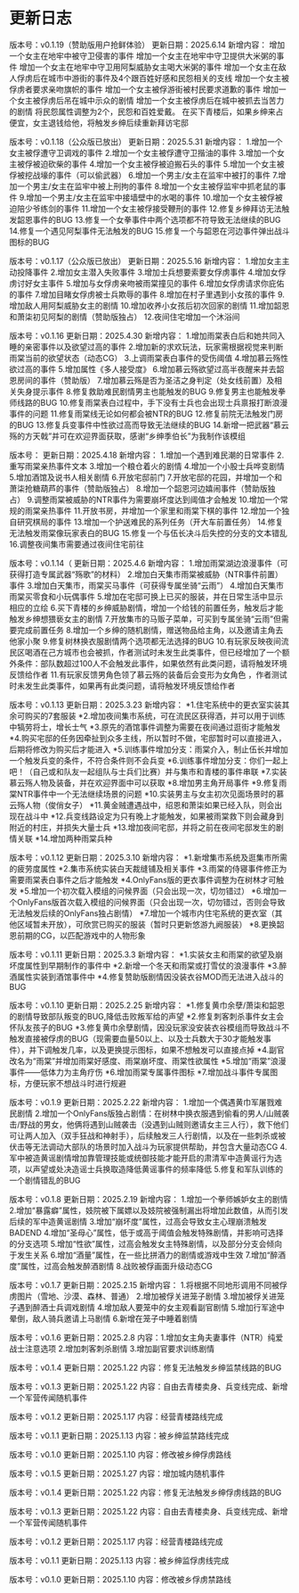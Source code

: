 # 更新日志

版本号：v0.1.19（赞助版用户抢鲜体验）
更新日期：2025.6.14
新增内容：
增加一个女主在地牢中被守卫侵害的事件
增加一个女主在地牢中守卫提供大米粥的事件
增加一个女主在地牢中守卫用阿梨威胁女主喝大米粥的事件
增加一个女主在敌人俘虏后在城市中游街的事件及4个跟百姓好感和民怨相关的支线
增加一个女主被俘虏者要求亲吻旗帜的事件
增加一个女主被俘游街被村民要求道歉的事件
增加一个女主被俘虏后吊在城中示众的剧情
增加一个女主被俘虏后在城中被抓去当苦力的剧情
将民怨属性调整为2个，民怨和百姓爱戴。
在买下青楼后，如果乡绅来占便宜，女主退钱给他，将触发乡绅后续重新拜访宅邸

版本号：v0.1.18（公众版已放出）
更新日期：2025.5.31
新增内容：
1.增加一个女主被俘遭守卫调戏的事件
2.增加一个女主被俘遭守卫揩油的事件
3.增加一个女主被俘被迫砍柴的事件
4.增加一个女主被俘被迫搬石头的事件
5.增加一个女主被俘被挖战壕的事件（可以偷武器）
6.增加一个男主/女主在监牢中被打的事件
7.增加一个男主/女主在监牢中被上刑拘的事件
8.增加一个女主被俘监牢中抓老鼠的事件
9.增加一个男主/女主在监牢中接墙壁中的水喝的事件
10.增加一个女主被俘被迫陪少爷练剑的事件
11.增加一个女主被俘接受鞭刑的事件
12.修复乡绅拜访无法触发韶恩事件的BUG
13.修复一个女拳事件中两个选项都不符导致无法继续的BUG
14.修复一个遇见阿梨事件无法触发的BUG
15.修复一个与韶恩在河边事件弹出战斗图标的BUG

版本号：v0.1.17（公众版已放出）
更新日期：2025.5.16
新增内容：
1.增加女主主动投降事件
2.增加女主潜入失败事件
3.增加士兵想要索要女俘虏事件
4.增加女俘虏讨好女主事件
5.增加与女俘虏亲吻被雨棠撞见的事件
6.增加女俘虏请求你庇佑的事件
7.增加目睹女俘虏被士兵欺辱的事件
8.增加在村子里遇到小女孩的事件
9.增加敌人用阿梨威胁女主的剧情
10.增加收养小女孩后初次回家的剧情
11.增加韶恩和萧柒初见阿梨的剧情（赞助版独占）
12.夜间住宅增加一个沐浴间

版本号：v0.1.16
更新日期：2025.4.30
新增内容：
1.增加雨棠表白后和她共同入睡的亲密事件以及欲望过高的事件
2.增加新的求欢玩法，玩家需根据视觉来判断雨棠当前的欲望状态（动态CG）
3.上调雨棠表白事件的受伤阈值
4.增加慕云殇性欲过高的事件
5.增加属性《多人接受度》
6.增加慕云殇欲望过高半夜醒来并去韶恩房间的事件（赞助版）
7.增加慕云殇是否为圣洁之身判定（处女线前置）及相关失身提示事件
8.修复救助难民剧情男主也能触发的BUG
9.修复男主也能触发拳师线路的BUG
10.修复雨棠表白过程中，手下没有士兵也会出现士兵禀报打断浪漫事件的问题
11.修复雨棠线无论如何都会被NTR的BUG
12.修复前院无法触发门房的BUG
13.修复兵变事件中性欲过高而导致无法继续的BUG
14.新增一把武器“慕云殇的方天戟”并可在欢迎界面获取，感谢“乡绅季伯长”为我制作该模组

版本号：
更新日期：2025.4.18
新增内容：
1.增加一个遇到难民潮的日常事件
2.重写雨棠亲热事件文本
3.增加一个粮仓着火的剧情
4.增加一个小股士兵哗变剧情
5.增加酒馆及说书人相关剧情
6.开放宅邸前门
7.开放宅邸的花园，并增加一个和萧柒抢糖葫芦的事件（赞助版独占）
8.增加一个韶恩河边嬉闹事件（赞助版独占）
9.调整雨棠被威胁的NTR事件为需要崩坏度达到阈值才会触发
10.增加一个常规的雨棠亲热事件
11.开放书房，并增加一个家里和雨棠下棋的事件
12.增加一个独自研究棋局的事件
13.增加一个护送难民的系列任务（开大车前置任务）
14.修复无法触发雨棠像玩家表白的BUG
15.修复一个与伍长决斗后失控的分支的文本错乱
16.调整夜间集市需要通过夜间住宅前往

版本号：v0.1.14（
更新日期：2025.4.6
新增内容：
1.增加雨棠湖边浪漫事件（可获得打造专属武器“殇歌”的材料）
2.增加白天集市雨棠被威胁（NTR事件前置）事件
3.增加白天集市，雨棠买马事件（可获得专属坐骑“云雨”）
4.增加白天集市雨棠买零食和小玩偶事件
5.增加在宅邸可换上已买的服装，并在日常生活中显示相应的立绘
6.买下青楼的乡绅威胁剧情，增加一个给钱的前置任务，触发后才能触发乡绅想猥亵女主的剧情
7.开放集市的马贩子菜单，可买到专属坐骑“云雨”但需要完成前置任务
8.增加一个乡绅的随机剧情，赠送物品给主角，以及邀请主角去他家小聚
9.修复树林换衣服剧情两个选项都无法选择的BUG
10.有玩家反映夜间流民区喝酒在己方城市也会被抓，作者测试时未发生此类事件，但已经增加了一个额外条件：部队数超过100人不会触发此事件，如果依然有此类问题，请将触发环境反馈给作者
11.有玩家反馈男角色领了慕云殇的装备后会变形为女角色 ，作者测试时未发生此类事件，如果再有此类问题，请将触发环境反馈给作者

版本号：v0.1.13
更新日期：2025.3.23
新增内容：
*1.住宅系统中的更衣室实装其余可购买的7套服装
*2.增加夜间集市系统，可在流民区获得酒，并可以用于训练中犒劳将士，增长士气
*3.原先的酒馆事件调整为需要在夜间通过逛街才能触发
*4.购买宅邸的任务因牵扯到众多主线，所以暂时不做，宅邸暂时可以直接进入，后期将修改为购买后才能进入
*5.训练事件增加分支：雨棠介入，制止伍长并增加一个触发兵变的条件，不符合条件则不会兵变
*6.训练事件增加分支：你们一起上吧！（自己或和队友一起组队与士兵们比赛）并与集市和青楼的事件串联
*7.实装慕云殇人物及装备，并在欢迎界面中可以获取
*8.增加男主角开局事件
*9.修复雨棠NTR事件中一个无法继续场景的问题
*10.实装男主与女主初次见面场景时的慕云殇人物（俊俏女子）
*11.黄金贼遭遇战中，绍恩和萧柒如果已经入队，则会出现在战斗中
*12.兵变线路设定为只有晚上才能触发，如果被雨棠救下则会藏身到附近的村庄，并损失大量士兵
*13.增加夜间宅邸，并将之前在夜间宅邸发生的剧情关联
*14.增加两种雨棠兵种

版本号：v0.1.12
更新日期：2025.3.10
新增内容：
*1.新增集市系统及逛集市所需的疲劳度属性
*2.集市系统实装白天裁缝铺及相关事件
*3.雨棠的侍寝事件修正为需要雨棠表白事件之后才能触发
*4.OnlyFans版的更衣事件调整为在树林才可触发
*5.增加一个初次载入模组的问候界面（只会出现一次，切勿错过）
*6.增加一个OnlyFans版首次载入模组的问候界面（只会出现一次，切勿错过，否则会导致无法触发后续的OnlyFans独占剧情）
*7.增加一个城市内住宅系统的更衣室（其他区域暂未开放），可欣赏已购买的服装（暂时只更新悠游九阙服装）
*8.更换韶恩前期的CG，以匹配游戏中的人物形象

版本号：v0.1.11
更新日期：2025.3.3
新增内容：
*1.实装女主和雨棠的欲望及崩坏度属性到早期制作的事件中
*2.新增一个冬天和雨棠或打雪仗的浪漫事件
*3.醉酒属性实装到酒馆事件中
*4.修复赞助版剧情因没装衣谷MOD而无法进入战斗的BUG

版本号：v0.1.10
更新日期：2025.2.25
新增内容：
*1.修复黄巾余孽/萧柒和韶恩的剧情导致部队叛变的BUG,降低击败叛军给的声望
*2.修复刺客刺杀事件女主会怀队友孩子的BUG
*3.修复黄巾余孽剧情，因没玩家没安装衣谷模组而导致战斗不触发直接被俘虏的BUG（现需要血量50以上、以及士兵数大于30才能触发事件），并下调触发几率，以及更换提示图标，如果不想触发可以直接点掉
*4.副官改名为“雨棠”并增加雨棠好感度、雨棠崩坏度、雨棠性欲属性
*5.增加“雨棠”浪漫事件——低体力为主角疗伤
*6.增加雨棠专属事件图标
*7.增加战斗事件专属图标，方便玩家不想战斗时进行规避

版本号：v0.1.9
更新日期：2025.2.22
新增内容：
1.增加一个偶遇黄巾军屠戮难民剧情
2.增加一个OnlyFans版独占剧情：在树林中换衣服遇到偷看的男人/山贼袭击/野战的男女，他俩将遇到山贼袭击（没遇到山贼则邀请女主三人行），救下他们可让两人加入（双手狂战和神射手），后续触发三人行剧情，以及在一些刺杀或被伏击等无法调动大部队的场景时加入战斗为玩家提供帮助，并包含大量动态CG
4.军中被造黄谣剧情增加靠管理技能或统御技能才能开启的肃清军中造黄谣行为选项，以声望或处决造谣士兵换取造降低黄谣事件的频率降低
5.修复和军队训练的一个剧情错乱的BUG

版本号：v0.1.8
更新日期：2025.2.19
新增内容：
1.增加一个拳师嫉妒女主的剧情
2.增加“暴露癖”属性，妓院被下属嫖以及妓院被强制漏出将增加此数值，从而引发后续的军中造黄谣剧情
3.增加“崩坏度”属性，过高会导致女主心理崩溃触发BADEND
4.增加“圣母心”属性，低于或高于阈值会触发特殊剧情，并影响可选择的分支选项
5.增加“性欲”属性，过高会触发女主特殊剧情，以及部分分支会倾向于发生关系
6.增加“酒量”属性，在一些比拼酒力的剧情或游戏中生效
7.增加“醉酒度”属性，过高会触发醉酒剧情
8.战败被俘画面升级动态CG

版本号：v0.1.7
更新日期：2025.2.15
新增内容：
1.将根据不同地形调用不同被俘虏图片（雪地、沙漠、森林、普通）
2.增加被俘关进笼子剧情
3.增加被俘关进笼子遇到醉酒士兵调戏剧情
4.增加敌人要笼中的女主观看副官剧情
5.增加行军途中晕倒，敌人骑兵邀请上马剧情
6.新增在笼子中睡着剧情

版本号：v0.1.6
更新日期：2025.2.8 
内容：1.增加女主角夫妻事件（NTR）纯爱战士注意选项
2.增加刺客刺杀剧情
3.增加副官要求训练剧情

版本号：v0.1.4
更新日期：2025.1.22 
内容：修复无法触发乡绅监禁线路的BUG

版本号：v0.1.3
更新日期：2025.1.22 
内容：自由去青楼卖身、兵变线完成、新增一个军营传闻随机事件

版本号：v0.1.2
更新日期：2025.1.17 
内容：经营青楼路线完成

版本号：v0.1.1
更新日期：2025.1.13 
内容：被乡绅监禁路线完成

版本号：v0.1.0
更新日期：2025.1.10 
内容：修改被乡绅俘虏路线

版本号：v0.1.5
更新日期：2025.1.27 
内容：增加城内随机事件

版本号：v0.1.4
更新日期：2025.1.22 
内容：修复无法触发乡绅俘虏线路的BUG

版本号：v0.1.3
更新日期：2025.1.22 
内容：自由去青楼卖身、兵变线完成、新增一个军营传闻随机事件

版本号：v0.1.2
更新日期：2025.1.17 
内容：经营青楼路线完成

版本号：v0.1.1
更新日期：2025.1.13 
内容：被乡绅监俘虏线完成

版本号：v0.1.0
更新日期：2025.1.10 
内容：修改被乡俘虏禁路线
